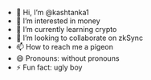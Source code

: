 - 👋 Hi, I’m @kashtanka1
- 👀 I’m interested in money
- 🌱 I’m currently learning crypto
- 💞️ I’m looking to collaborate on zkSync
- 📫 How to reach me a pigeon
- 😄 Pronouns: without pronouns
- ⚡ Fun fact: ugly boy

<!---
kashtanka1/kashtanka1 is a ✨ special ✨ repository because its `README.md` (this file) appears on your GitHub profile.
You can click the Preview link to take a look at your changes.
--->
